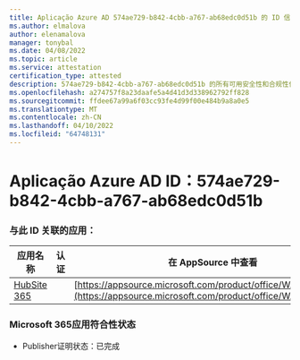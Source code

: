 ```yaml
---
title: Aplicação Azure AD 574ae729-b842-4cbb-a767-ab68edc0d51b 的 ID 信息
ms.author: elmalova
author: elenamalova
manager: tonybal
ms.date: 04/08/2022
ms.topic: article
ms.service: attestation
certification_type: attested
description: 574ae729-b842-4cbb-a767-ab68edc0d51b 的所有可用安全性和合规性信息。
ms.openlocfilehash: a274757f8a23daafe5a4d41d3d338962792ff828
ms.sourcegitcommit: ffdee67a99a6f03cc93fe4d99f00e484b9a8a0e5
ms.translationtype: MT
ms.contentlocale: zh-CN
ms.lasthandoff: 04/10/2022
ms.locfileid: "64748131"
---
```

# <a name="azure-app-id-574ae729-b842-4cbb-a767-ab68edc0d51b"></a>Aplicação Azure AD ID：574ae729-b842-4cbb-a767-ab68edc0d51b


### <a name="apps-associated-with-this-id"></a>与此 ID 关联的应用：
| **应用名称** | **认证** | **在 AppSource 中查看** |
|--------------|---------------|-----------------------|
| [HubSite 365](../forward/WA200003704.md) |  | [https://appsource.microsoft.com/product/office/WA200003704](https://appsource.microsoft.com/product/office/WA200003704) |

### <a name="microsoft-365-app-compliance-status"></a>Microsoft 365应用符合性状态
- Publisher证明状态：已完成
